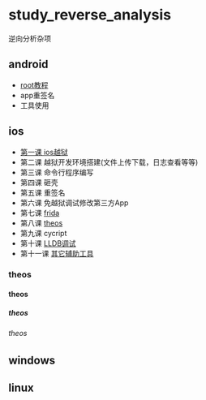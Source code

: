 # study_reverse_analysis
逆向分析杂项
## android
* [root教程](https://github.com/haidragon/study_Android_Mchange)
* app重签名
* 工具使用
## ios
* [第一课 ios越狱](https://github.com/haidragon/study_reverse_analysis/blob/master/study_reverse_analysis/study_reverse_analysis/ios/pages1/page.md)
* 第二课 越狱开发环境搭建(文件上传下载，日志查看等等)
* 第三课 命令行程序编写
* 第四课 砸壳
* 第五课 重签名
* 第六课 免越狱调试修改第三方App
* 第七课 [frida](https://github.com/haidragon/study_frida)
* 第八课 [theos](https://github.com/haidragon/study_tweak)
* 第九课 cycript
* 第十课 [LLDB调试](https://github.com/haidragon/study_tools) 
* 第十一课 [其它辅助工具](https://github.com/haidragon/study_tools)
### theos
#### theos
##### theos
###### theos
## windows
## linux

